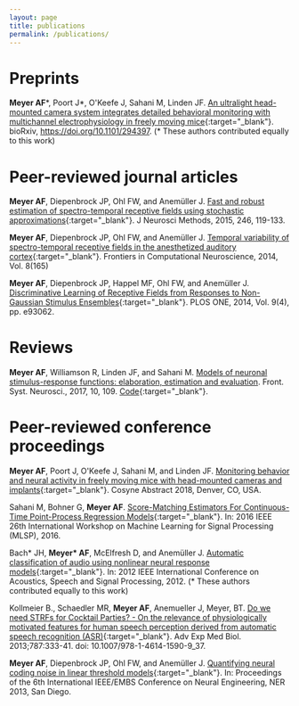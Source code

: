 ```yaml
---
layout: page
title: publications
permalink: /publications/
---
```



# Preprints

**Meyer AF**\*, Poort J\*, O'Keefe J, Sahani M, Linden JF. [An ultralight head-mounted camera system integrates detailed behavioral monitoring with multichannel electrophysiology in freely moving mice](https://www.biorxiv.org/content/early/2018/04/03/294397){:target="_blank"}. bioRxiv, https://doi.org/10.1101/294397. (\* These authors contributed equally to this work)


# Peer-reviewed journal articles

**Meyer AF**, Diepenbrock JP, Ohl FW, and Anemüller J. [Fast and robust estimation of spectro-temporal receptive fields using stochastic approximations](http://www.sciencedirect.com/science/article/pii/S0165027015000618){:target="_blank"}. J Neurosci Methods, 2015, 246, 119-133. 

**Meyer AF**, Diepenbrock JP, Ohl FW, and Anemüller J. [Temporal variability of spectro-temporal receptive fields in the anesthetized auditory cortex](http://journal.frontiersin.org/article/10.3389/fncom.2014.00165/abstract){:target="_blank"}. Frontiers in Computational Neuroscience, 2014, Vol. 8(165)

**Meyer AF**, Diepenbrock JP, Happel MF, Ohl FW, and Anemüller J.
[Discriminative Learning of Receptive Fields from Responses to Non-Gaussian Stimulus Ensembles](http://journals.plos.org/plosone/article?id=10.1371/journal.pone.0093062){:target="_blank"}. PLOS ONE, 2014, Vol. 9(4), pp. e93062.


# Reviews
**Meyer AF**, Williamson R, Linden JF, and Sahani M. [Models of neuronal stimulus-response functions: elaboration, estimation and evaluation](http://journal.frontiersin.org/article/10.3389/fnsys.2016.00109/full). Front. Syst. Neurosci., 2017, 10, 109. [Code](http://www.gatsby.ucl.ac.uk/resources/srf/){:target="_blank"}.


# Peer-reviewed conference proceedings

**Meyer AF**, Poort J, O'Keefe J, Sahani M, and Linden JF. [Monitoring behavior and neural activity in freely moving mice with head-mounted cameras and implants](http://www.cosyne.org/c/index.php?title=Cosyne_18){:target="_blank"}. Cosyne Abstract 2018, Denver, CO, USA. 

Sahani M, Bohner G, **Meyer AF**. [Score-Matching Estimators For Continuous-Time Point-Process Regression Models](http://www.gatsby.ucl.ac.uk/~maneesh/papers/sahani-etal-2016-mlsp.pdf){:target="_blank"}. In: 2016 IEEE 26th International Workshop on Machine Learning for Signal Processing (MLSP), 2016. 

Bach\* JH, **Meyer\* AF**, McElfresh D, and Anemüller J. [Automatic classification of audio using nonlinear neural response models](http://ieeexplore.ieee.org/xpl/login.jsp?tp=&arnumber=6287890){:target="_blank"}. In: 2012 IEEE International Conference on Acoustics, Speech and Signal Processing, 2012. (\* These authors contributed equally to this work)

Kollmeier B., Schaedler MR, **Meyer AF**, Anemueller J, Meyer, BT. [Do we need STRFs for Cocktail Parties? - On the relevance of physiologically motivated features for human speech perception derived from automatic speech recognition (ASR)](http://www.ncbi.nlm.nih.gov/pubmed/23716239#){:target="_blank"}. Adv Exp Med Biol. 2013;787:333-41. doi: 10.1007/978-1-4614-1590-9_37.

**Meyer AF**, Diepenbrock JP, Ohl FW, and Anemüller J. [Quantifying neural coding noise in linear threshold models](http://ieeexplore.ieee.org/xpl/articleDetails.jsp?arnumber=6696136){:target="_blank"}. In: Proceedings of the 6th International IEEE/EMBS Conference on Neural Engineering, NER 2013, San Diego.

